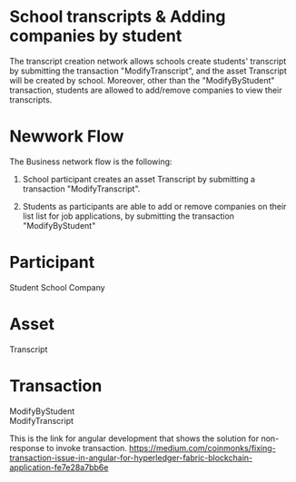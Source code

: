 # School transcripts & Adding companies by student

The transcript creation network allows schools create students' transcript by submitting the transaction "ModifyTranscript", and the asset 
Transcript will be created by school. Moreover, other than the "ModifyByStudent" transaction, students are allowed to add/remove
companies to view their transcripts.


# Newwork Flow
The Business network flow is the following:

1. School participant creates an asset Transcript by submitting a transaction "ModifyTranscript".

2. Students as participants are able to add or remove companies on their list list for  job applications, by submitting the transaction
"ModifyByStudent"

# Participant
Student
School
Company

# Asset
Transcript

# Transaction
ModifyByStudent    
ModifyTranscript




This is the link for angular development that shows the solution for non-response to invoke transaction. https://medium.com/coinmonks/fixing-transaction-issue-in-angular-for-hyperledger-fabric-blockchain-application-fe7e28a7bb6e

